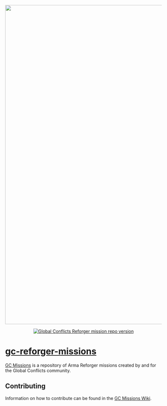 <p align="center">
    <img src="https://content.globalconflicts.net/ArtAssets/logo_black_text.png" width="1024">
</p>
<p align="center">
    <a href="https://github.com/Global-Conflicts-ArmA/gc-reforger-missions/releases/latest">
        <img src="https://img.shields.io/badge/Version-1.0.2-blue.svg" alt="Global Conflicts Reforger mission repo version">
</p>

# gc-reforger-missions

[GC Missions](https://reforger.armaplatform.com/workshop/62D55563549DA97A-GlobalConflictsMissions) is a repository of Arma Reforger missions created by and for the Global Conflicts community.

## Contributing

Information on how to contribute can be found in the [GC Missions Wiki](https://github.com/Global-Conflicts-ArmA/gc-reforger-missions/wiki).
